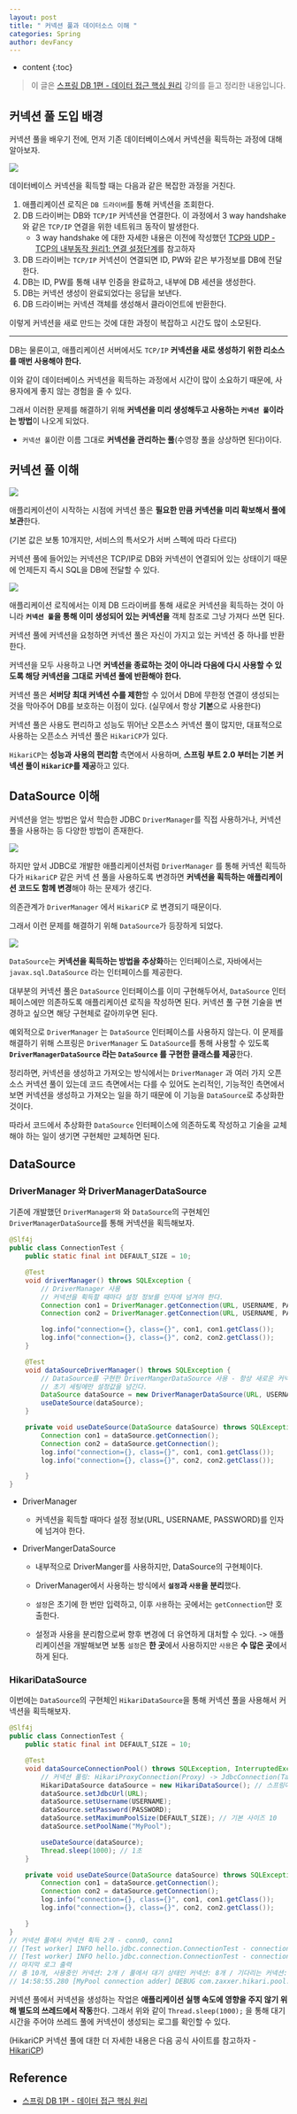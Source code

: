 ```yaml
---
layout: post
title: " 커넥션 풀과 데이터소스 이해 "
categories: Spring
author: devFancy
---
```

* content
{:toc}

> 이 글은 [스프링 DB 1편 - 데이터 접근 핵심 원리](https://www.inflearn.com/course/스프링-db-1/dashboard) 강의를 듣고 정리한 내용입니다.

## 커넥션 풀 도입 배경

커넥션 풀을 배우기 전에, 먼저 기존 데이터베이스에서 커넥션을 획득하는 과정에 대해 알아보자.

![](/assets/img/spring/Spring-DB-ConnectionPool-DataSource-1.png)

데이터베이스 커넥션을 획득할 때는 다음과 같은 복잡한 과정을 거친다.

1. 애플리케이션 로직은 `DB 드라이버`를 통해 커넥션을 조회한다.
2. DB 드라이버는 DB와 `TCP/IP` 커넥션을 연결한다. 이 과정에서 3 way handshake와 같은 `TCP/IP` 연결을 위한 네트워크 동작이 발생한다.
    * 3 way handshake 에 대한 자세한 내용은 이전에 작성했던 [TCP와 UDP - TCP의 내부동작 원리1: 연결 설정단계](https://devfancy.github.io/Network-Tcp-And-Udp/)를 참고하자
3. DB 드라이버는 `TCP/IP` 커넥션이 연결되면 ID, PW와 같은 부가정보를 DB에 전달한다.
4. DB는 ID, PW를 통해 내부 인증을 완료하고, 내부에 DB 세션을 생성한다.
5. DB는 커넥션 생성이 완료되었다는 응답을 보낸다.
6. DB 드라이버는 커넥션 객체를 생성해서 클라이언트에 반환한다.

이렇게 커넥션을 새로 만드는 것에 대한 과정이 복잡하고 시간도 많이 소모된다.



---

DB는 물론이고, 애플리케이션 서버에서도 `TCP/IP`  **커넥션을 새로 생성하기 위한 리소스를 매번 사용해야 한다.**

이와 같이 데이터베이스 커넥션을 획득하는 과정에서 시간이 많이 소요하기 때문에, 사용자에게 좋지 않는 경험을 줄 수 있다.

그래서 이러한 문제를 해결하기 위해 **커넥션을 미리 생성해두고 사용하는 `커넥션 풀`이라는 방법**이 나오게 되었다.

* `커넥션 풀`이란 이름 그대로 **커넥션을 관리하는 풀**(수영장 풀을 상상하면 된다)이다.

## 커넥션 풀 이해

![](/assets/img/spring/Spring-DB-ConnectionPool-DataSource-2.png)

애플리케이션이 시작하는 시점에 커넥션 풀은 **필요한 만큼 커넥션을 미리 확보해서 풀에 보관**한다.

(기본 값은 보통 10개지만, 서비스의 특서오가 서버 스펙에 따라 다르다)

커넥션 풀에 들어있는 커넥션은 TCP/IP로 DB와 커넥션이 연결되어 있는 상태이기 때문에 언제든지 즉시 SQL을 DB에 전달할 수 있다.

![](/assets/img/spring/Spring-DB-ConnectionPool-DataSource-3.png)

애플리케이션 로직에서는 이제 DB 드라이버를 통해 새로운 커넥션을 획득하는 것이 아니라 **`커넥션 풀`을 통해 이미 생성되어 있는 커넥션을** 객체 참조로 그냥 가져다 쓰면 된다.

커넥션 풀에 커넥션을 요청하면 커넥션 풀은 자신이 가지고 있는 커넥션 중 하나를 반환한다.

커넥션을 모두 사용하고 나면 **커넥션을 종료하는 것이 아니라 다음에 다시 사용할 수 있도록 해당 커넥션을 그대로 커넥션 풀에 반환해야 한다.**

커넥션 풀은 **서버당 최대 커넥션 수를 제한**할 수 있어서 DB에 무한정 연결이 생성되는 것을 막아주어 DB를 보호하는 이점이 있다. (실무에서 항상 **기본**으로 사용한다)

커넥션 풀은 사용도 편리하고 성능도 뛰어난 오픈소스 커넥션 풀이 많지만, 대표적으로 사용하는 오픈소스 커넥션 풀은 `HikariCP`가 있다.

`HikariCP`는 **성능과 사용의 편리함** 측면에서 사용하며, **스프링 부트 2.0 부터는 기본 커넥션 풀이 `HikariCP`를 제공**하고 있다.

## DataSource 이해

커넥션을 얻는 방법은 앞서 학습한 JDBC `DriverManager`를 직접 사용하거나, 커넥션 풀을 사용하는 등 다양한 방법이 존재한다.

![](/assets/img/spring/Spring-DB-ConnectionPool-DataSource-4.png)

하지만 앞서 JDBC로 개발한 애플리케이션처럼 `DriverManager` 를 통해 커넥션 획득하다가 `HikariCP` 같은 커넥 션 풀을 사용하도록 변경하면 **커넥션을 획득하는 애플리케이션 코드도 함께 변경**해야 하는 문제가 생긴다.

의존관계가 `DriverManager` 에서 `HikariCP` 로 변경되기 때문이다.

그래서 이런 문제를 해결하기 위해 `DataSource`가 등장하게 되었다.

![](/assets/img/spring/Spring-DB-ConnectionPool-DataSource-5.png)

`DataSource`는 **커넥션을 획득하는 방법을 추상화**하는 인터페이스로, 자바에서는 `javax.sql.DataSource` 라는 인터페이스를 제공한다.

대부분의 커넥션 풀은 `DataSource` 인터페이스를 이미 구현해두어서, `DataSource` 인터페이스에만 의존하도록 애플리케이션 로직을 작성하면 된다.
커넥션 풀 구현 기술을 변경하고 싶으면 해당 구현체로 갈아끼우면 된다.

예외적으로 `DriverManager` 는 `DataSource` 인터페이스를 사용하지 않는다. 
이 문제를 해결하기 위해 스프링은 `DriverManager` 도 `DataSource`를 통해 사용할 수 있도록 **`DriverManagerDataSource` 라는 `DataSource` 를 구현한 클래스를 제공**한다.

정리하면, 커넥션을 생성하고 가져오는 방식에서는 `DriverManager` 과 여러 가지 오픈소스 커넥션 풀이 있는데 
코드 측면에서는 다를 수 있어도 논리적인, 기능적인 측면에서 보면 커넥션을 생성하고 가져오는 일을 하기 때문에
이 기능을 `DataSource`로 추상화한 것이다.

따라서 코드에서 추상화한 `DataSource` 인터페이스에 의존하도록 작성하고 기술을 교체해야 하는 일이 생기면 구현체만 교체하면 된다.

## DataSource

### DriverManager 와 DriverManagerDataSource

기존에 개발했던 `DriverManager와` 와 `DataSource`의 구현체인 `DriverManagerDataSource`를 통해 커넥션을 획득해보자.

```java
@Slf4j
public class ConnectionTest {
    public static final int DEFAULT_SIZE = 10;

    @Test
    void driverManager() throws SQLException {
        // DriverManager 사용
        // 커넥션을 획득할 때마다 설정 정보를 인자에 넘겨야 한다.
        Connection con1 = DriverManager.getConnection(URL, USERNAME, PASSWORD);
        Connection con2 = DriverManager.getConnection(URL, USERNAME, PASSWORD);

        log.info("connection={}, class={}", con1, con1.getClass());
        log.info("connection={}, class={}", con2, con2.getClass());
    }

    @Test
    void dataSourceDriverManager() throws SQLException {
        // DataSource를 구현한 DriverMangerDataSource 사용 - 항상 새로운 커넥션을 획득
        // 초기 세팅에만 설정값을 넘긴다.
        DataSource dataSource = new DriverManagerDataSource(URL, USERNAME, PASSWORD);// 스프링에서 제공
        useDateSource(dataSource);
    }

    private void useDateSource(DataSource dataSource) throws SQLException {
        Connection con1 = dataSource.getConnection();
        Connection con2 = dataSource.getConnection();
        log.info("connection={}, class={}", con1, con1.getClass());
        log.info("connection={}, class={}", con2, con2.getClass());

    }
}
```

* DriverManager

   * 커넥션을 획득할 때마다 설정 정보(URL, USERNAME, PASSWORD)를 인자에 넘겨야 한다.

* DriverMangerDataSource

   * 내부적으로 DriverManger를 사용하지만, DataSource의 구현체이다.

   * DriverManager에서 사용하는 방식에서 **`설정`과 `사용`을 분리**했다.

   * `설정`은 초기에 한 번만 입력하고, 이후 `사용`하는 곳에서는 `getConnection`만 호출한다.

   * 설정과 사용을 분리함으로써 향후 변경에 더 유연하게 대처할 수 있다. -> 애플리케이션을 개발해보면 보통 `설정`은 **한 곳**에서 사용하지만 `사용`은 **수 많은 곳**에서 하게 된다.

### HikariDataSource

이번에는 `DataSource`의 구현체인 `HikariDataSource`을 통해 커넥션 풀을 사용해서 커넥션을 획득해보자.

```java
@Slf4j
public class ConnectionTest {
    public static final int DEFAULT_SIZE = 10;

    @Test
    void dataSourceConnectionPool() throws SQLException, InterruptedException {
        // 커넥션 풀링: HikariProxyConnection(Proxy) -> JdbcConnection(Target)
        HikariDataSource dataSource = new HikariDataSource(); // 스프링에서 jdbc를 사용하면 자동으로 import 됨
        dataSource.setJdbcUrl(URL);
        dataSource.setUsername(USERNAME);
        dataSource.setPassword(PASSWORD);
        dataSource.setMaximumPoolSize(DEFAULT_SIZE); // 기본 사이즈 10
        dataSource.setPoolName("MyPool");

        useDateSource(dataSource);
        Thread.sleep(1000); // 1초
    }

    private void useDateSource(DataSource dataSource) throws SQLException {
        Connection con1 = dataSource.getConnection();
        Connection con2 = dataSource.getConnection();
        log.info("connection={}, class={}", con1, con1.getClass());
        log.info("connection={}, class={}", con2, con2.getClass());

    }
}
// 커넥션 풀에서 커넥션 획득 2개 - conn0, conn1
// [Test worker] INFO hello.jdbc.connection.ConnectionTest - connection=HikariProxyConnection@1489193907 wrapping conn0: url=jdbc:h2:tcp://localhost/~/test user=SA, class=class com.zaxxer.hikari.pool.HikariProxyConnection
// [Test worker] INFO hello.jdbc.connection.ConnectionTest - connection=HikariProxyConnection@1453606810 wrapping conn1: url=jdbc:h2:tcp://localhost/~/test user=SA, class=class com.zaxxer.hikari.pool.HikariProxyConnection
// 마지막 로그 출력
// 총 10개, 사용중인 커넥션: 2개 / 풀에서 대기 상태인 커넥션: 8개 / 기다리는 커넥션: 0개
// 14:58:55.280 [MyPool connection adder] DEBUG com.zaxxer.hikari.pool.HikariPool - MyPool - After adding stats (total=10, active=2, idle=8, waiting=0)
```

커넥션 풀에서 커넥션을 생성하는 작업은 **애플리케이션 실행 속도에 영향을 주지 않기 위해 별도의 쓰레드에서 작동**한다.
그래서 위와 같이 `Thread.sleep(1000);` 을 통해 대기 시간을 주어야 쓰레드 풀에 커넥션이 생성되는 로그를 확인할 수 있다.

(HikariCP 커넥션 풀에 대한 더 자세한 내용은 다음 공식 사이트를 참고하자 - [HikariCP](https://github.com/brettwooldridge/HikariCP))

## Reference

* [스프링 DB 1편 - 데이터 접근 핵심 원리](https://www.inflearn.com/course/스프링-db-1/dashboard)